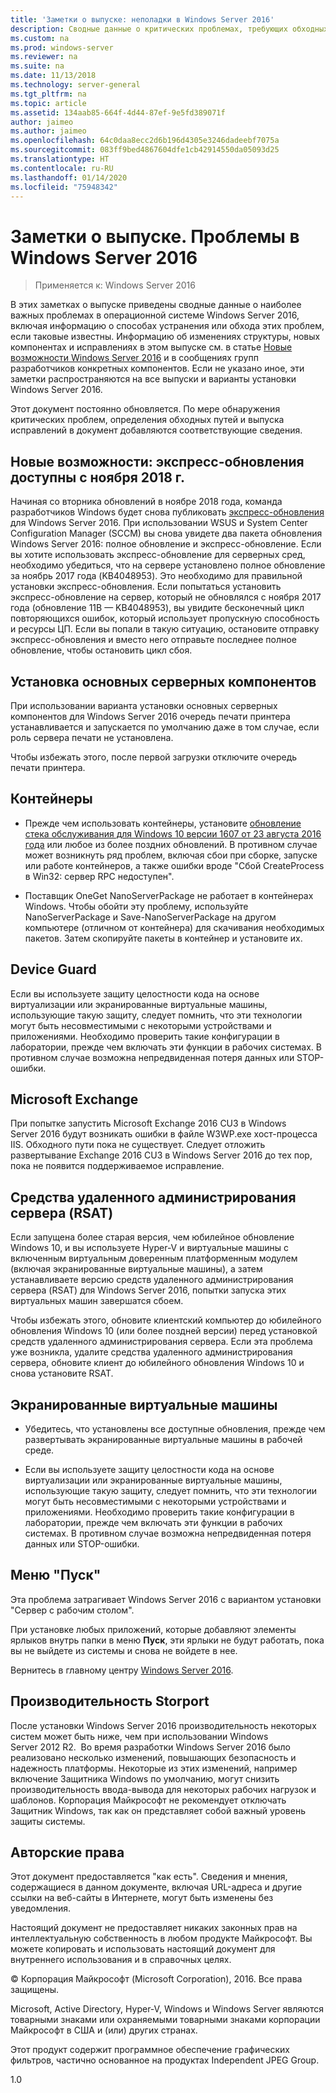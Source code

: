 ```yaml
---
title: 'Заметки о выпуске: неполадки в Windows Server 2016'
description: Сводные данные о критических проблемах, требующих обходных действий во избежание аварийного завершения, "зависания", ошибки установки и потери данных.
ms.custom: na
ms.prod: windows-server
ms.reviewer: na
ms.suite: na
ms.date: 11/13/2018
ms.technology: server-general
ms.tgt_pltfrm: na
ms.topic: article
ms.assetid: 134aab85-664f-4d44-87ef-9e5fd389071f
author: jaimeo
ms.author: jaimeo
ms.openlocfilehash: 64c0daa8ecc2d6b196d4305e3246dadeebf7075a
ms.sourcegitcommit: 083ff9bed4867604dfe1cb42914550da05093d25
ms.translationtype: HT
ms.contentlocale: ru-RU
ms.lasthandoff: 01/14/2020
ms.locfileid: "75948342"
---
```

# <a name="release-notes-important-issues-in-windows-server-2016"></a>Заметки о выпуске. Проблемы в Windows Server 2016

>Применяется к: Windows Server 2016

В этих заметках о выпуске приведены сводные данные о наиболее важных проблемах в операционной системе Windows Server 2016, включая информацию о способах устранения или обхода этих проблем, если таковые известны. Информацию об изменениях структуры, новых компонентах и исправлениях в этом выпуске см. в статье [Новые возможности Windows Server 2016](whats-new-in-windows-server-2016.md) и в сообщениях групп разработчиков конкретных компонентов. Если не указано иное, эти заметки распространяются на все выпуски и варианты установки Windows Server 2016.

Этот документ постоянно обновляется. По мере обнаружения критических проблем, определения обходных путей и выпуска исправлений в документ добавляются соответствующие сведения.

## <a name="express-updates-available-starting-in-november-2018-new"></a>Новые возможности: экспресс-обновления доступны с ноября 2018 г.

Начиная со вторника обновлений в ноябре 2018 года, команда разработчиков Windows будет снова публиковать [экспресс-обновления](express-updates.md) для Windows Server 2016. При использовании WSUS и System Center Configuration Manager (SCCM) вы снова увидете два пакета обновления Windows Server 2016: полное обновление и экспресс-обновление. Если вы хотите использовать экспресс-обновление для серверных сред, необходимо убедиться, что на сервере установлено полное обновление за ноябрь 2017 года (KB4048953). Это необходимо для правильной установки экспресс-обновления. Если попытаться установить экспресс-обновление на сервер, который не обновлялся с ноября 2017 года (обновление 11B — KB4048953), вы увидите бесконечный цикл повторяющихся ошибок, который использует пропускную способность и ресурсы ЦП. Если вы попали в такую ситуацию, остановите отправку экспресс-обновления и вместо него отправьте последнее полное обновление, чтобы остановить цикл сбоя.

## <a name="server-core-installation-option"></a>Установка основных серверных компонентов

[comment]: # (ИД: 370; поставщик: amason; состояние: утверждено)

При использовании варианта установки основных серверных компонентов для Windows Server 2016 очередь печати принтера устанавливается и запускается по умолчанию даже в том случае, если роль сервера печати не установлена.

Чтобы избежать этого, после первой загрузки отключите очередь печати принтера.

## <a name="containers"></a>Контейнеры

[comment]: # (ИД: 371; поставщик: taylorb; состояние: утверждено)
- Прежде чем использовать контейнеры, установите [обновление стека обслуживания для Windows 10 версии 1607 от 23 августа 2016 года](https://support.microsoft.com/kb/3176936) или любое из более поздних обновлений. В противном случае может возникнуть ряд проблем, включая сбои при сборке, запуске или работе контейнеров, а также ошибки вроде "Сбой CreateProcess в Win32: сервер RPC недоступен".

[comment]: # (ИД: 373; поставщик: plang; состояние: утверждено)
- Поставщик OneGet NanoServerPackage не работает в контейнерах Windows. Чтобы обойти эту проблему, используйте NanoServerPackage и Save-NanoServerPackage на другом компьютере (отличном от контейнера) для скачивания необходимых пакетов. Затем скопируйте пакеты в контейнер и установите их.

## <a name="device-guard"></a>Device Guard

[comment]: # (ИД: 369; поставщик: nirb; состояние: утверждено)
Если вы используете защиту целостности кода на основе виртуализации или экранированные виртуальные машины, использующие такую защиту, следует помнить, что эти технологии могут быть несовместимыми с некоторыми устройствами и приложениями. Необходимо проверить такие конфигурации в лаборатории, прежде чем включать эти функции в рабочих системах. В противном случае возможна непредвиденная потеря данных или STOP-ошибки.

## <a name="microsoft-exchange"></a>Microsoft Exchange

[comment]: # (ИД: 375; поставщик: wgries; состояние: утверждено)
При попытке запустить Microsoft Exchange 2016 CU3 в Windows Server 2016 будут возникать ошибки в файле W3WP.exe хост-процесса IIS. Обходного пути пока не существует. Следует отложить развертывание Exchange 2016 CU3 в Windows Server 2016 до тех пор, пока не появится поддерживаемое исправление.

## <a name="remote-server-administration-tools-rsat"></a>Средства удаленного администрирования сервера (RSAT)

[comment]: # (ИД: 374; поставщик: ryanpu; состояние: утверждено)
Если запущена более старая версия, чем юбилейное обновление Windows 10, и вы используете Hyper-V и виртуальные машины с включенным виртуальным доверенным платформенным модулем (включая экранированные виртуальные машины), а затем устанавливаете версию средств удаленного администрирования сервера (RSAT) для Windows Server 2016, попытки запуска этих виртуальных машин завершатся сбоем.

Чтобы избежать этого, обновите клиентский компьютер до юбилейного обновления Windows 10 (или более поздней версии) перед установкой средств удаленного администрирования сервера. Если эта проблема уже возникла, удалите средства удаленного администрирования сервера, обновите клиент до юбилейного обновления Windows 10 и снова установите RSAT.

## <a name="shielded-virtual-machines"></a>Экранированные виртуальные машины

[comment]: # (ИД: 369; поставщик: nirb; состояние: утверждено)  
- Убедитесь, что установлены все доступные обновления, прежде чем развертывать экранированные виртуальные машины в рабочей среде.

- Если вы используете защиту целостности кода на основе виртуализации или экранированные виртуальные машины, использующие такую защиту, следует помнить, что эти технологии могут быть несовместимыми с некоторыми устройствами и приложениями. Необходимо проверить такие конфигурации в лаборатории, прежде чем включать эти функции в рабочих системах. В противном случае возможна непредвиденная потеря данных или STOP-ошибки.

## <a name="start-menu"></a>Меню "Пуск"

[comment]: # (ИД: 372; поставщик: samli; состояние: утверждено)
Эта проблема затрагивает Windows Server 2016 с вариантом установки "Сервер с рабочим столом".

При установке любых приложений, которые добавляют элементы ярлыков внутрь папки в меню **Пуск**, эти ярлыки не будут работать, пока вы не выйдете из системы и снова не войдете в нее.

Вернитесь в главному центру [Windows Server 2016](Windows-Server-2016.md).

## <a name="storport-performance"></a>Производительность Storport

После установки Windows Server 2016 производительность некоторых систем может быть ниже, чем при использовании Windows Server 2012 R2.  Во время разработки Windows Server 2016 было реализовано несколько изменений, повышающих безопасность и надежность платформы. Некоторые из этих изменений, например включение Защитника Windows по умолчанию, могут снизить производительность ввода-вывода для некоторых рабочих нагрузок и шаблонов. Корпорация Майкрософт не рекомендует отключать Защитник Windows, так как он представляет собой важный уровень защиты системы.  

## <a name="copyright"></a>Авторские права

Этот документ предоставляется "как есть". Сведения и мнения, содержащиеся в данном документе, включая URL-адреса и другие ссылки на веб-сайты в Интернете, могут быть изменены без уведомления.  

Настоящий документ не предоставляет никаких законных прав на интеллектуальную собственность в любом продукте Майкрософт. Вы можете копировать и использовать настоящий документ для внутреннего использования и в справочных целях.  

&copy; Корпорация Майкрософт (Microsoft Corporation), 2016. Все права защищены.  

Microsoft, Active Directory, Hyper-V, Windows и Windows Server являются товарными знаками или охраняемыми товарными знаками корпорации Майкрософт в США и (или) других странах.  

Этот продукт содержит программное обеспечение графических фильтров, частично основанное на продуктах Independent JPEG Group.  

1.0
